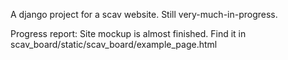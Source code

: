 A django project for a scav website. Still very-much-in-progress.

Progress report: Site mockup is almost finished. Find it in scav_board/static/scav_board/example_page.html
